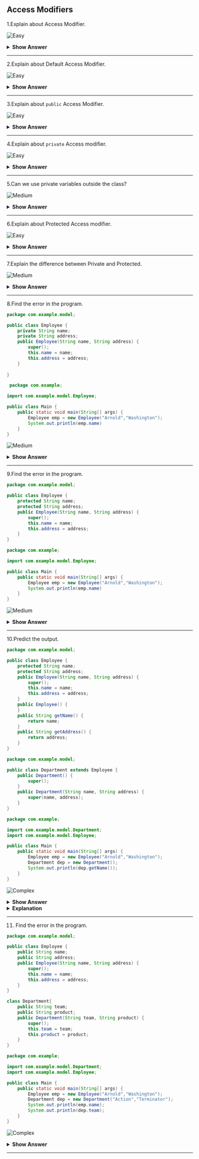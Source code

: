 ## Access Modifiers

1.Explain about Access Modifier.

![Easy](https://github.com/revaturelabs/interviewquestions/blob/dev/ComplexityTags/simple%20(2).svg)
<details>
    <summary><b> Show Answer </b></summary> 
<blockquote>

- Access Modifiers are used to limit the accessibility or visibility of class, method, variable, and constructor.

There are four type of access modifier:
 - Default
 - Public
 - Private
 - Protected
</blockquote>
</details>

---

2.Explain about Default Access Modifier.

![Easy](https://github.com/revaturelabs/interviewquestions/blob/dev/ComplexityTags/simple%20(2).svg)
<details>
    <summary><b> Show Answer </b></summary> 
<blockquote>

- If we do not specify the access modifier, the default will be the access modifier.
- When we declare default access modifier, the visibility will be only within the package.
- If we declare class as default, we can't access the class outside the package and we can't import in another class.
</blockquote>
</details>

---

3.Explain about `public` Access Modifier.

![Easy](https://github.com/revaturelabs/interviewquestions/blob/dev/ComplexityTags/simple%20(2).svg)
<details>
    <summary><b> Show Answer </b></summary> 
<blockquote>

- If we specify with public the access modifier, the accessibility will be anywhere within or outside the package.
- We can import the class from any package when it is declared as public.
</blockquote>
</details>

---

4.Explain about `private` Access modifier.

![Easy](https://github.com/revaturelabs/interviewquestions/blob/dev/ComplexityTags/simple%20(2).svg)
<details>
    <summary><b> Show Answer </b></summary> 
<blockquote>

- If we specify with private access modifier to any field,the accessibility will be within the class.
- It is the most retrictive access modifier.
- It can't be used for class and interface.
</blockquote>
</details>

---

5.Can we use private variables outside the class?

![Medium](https://github.com/revaturelabs/interviewquestions/blob/dev/ComplexityTags/Medium%20(2).svg)
<details>
    <summary><b> Show Answer </b></summary> 
<blockquote>

- No, we can't access the private variables outside the class.
- If we want to use the private variable outside the class, we will have to create public methods to access it.
- In general, we will create getter and setter method to access private variables.

</blockquote>
</details>

---

6.Explain about Protected Access modifier.

![Easy](https://github.com/revaturelabs/interviewquestions/blob/dev/ComplexityTags/simple%20(2).svg)
<details>
    <summary><b> Show Answer </b></summary> 
<blockquote>
	
If we specify with protected the access modifier, the accessibility will be within the class and subclasses which are extended from it.
</blockquote>
</details>

---

7.Explain the difference between Private and Protected.

![Medium](https://github.com/revaturelabs/interviewquestions/blob/dev/ComplexityTags/Medium%20(2).svg)
<details>
    <summary><b> Show Answer </b></summary> 
<blockquote>

| Private                                              |Protected                                             |
|------------------------------------------------------|------------------------------------------------------|
|The visibility is only within the class               |The visibility is only within the class and subcalsses|
|We can use public method to access private variable and private method out side of class   |We can use public method to access protected variable and proctected variable out side of class and subclass |
</blockquote>
</details>

---

8.Find the error in the program.
``` java
package com.example.model;

public class Employee {
	private String name;
	private String address;
	public Employee(String name, String address) {
		super();
		this.name = name;
		this.address = address;
	}
	
}
```

``` java
 package com.example;

import com.example.model.Employee;

public class Main {
	public static void main(String[] args) {
		Employee emp = new Employee("Arnold","Washington");
        System.out.println(emp.name)
	}
}
```

![Medium](https://github.com/revaturelabs/interviewquestions/blob/dev/ComplexityTags/Medium%20(2).svg)
<details>
    <summary><b> Show Answer </b></summary> 
<blockquote>

We can't use private variable outside the class. If we want to access the variable outside the class, we have to use public method such as getter method from the class.

</blockquote>
</details>

---

9.Find the error in the program.
``` java
package com.example.model;

public class Employee {
	protected String name;
	protected String address;
	public Employee(String name, String address) {
		super();
		this.name = name;
		this.address = address;
	}	
}
```

``` java
package com.example;

import com.example.model.Employee;

public class Main {
	public static void main(String[] args) {
		Employee emp = new Employee("Arnold","Washington");
        System.out.println(emp.name)
	}
}
```

![Medium](https://github.com/revaturelabs/interviewquestions/blob/dev/ComplexityTags/Medium%20(2).svg)
<details>
    <summary><b> Show Answer </b></summary> 
<blockquote>

We can't use protected variable outside the class. If we want to access the variable outside the class, we have to use public method such as getter method from the class.

</details>
</blockquote>

---

10.Predict the output.
``` java
package com.example.model;

public class Employee {
	protected String name;
	protected String address;
	public Employee(String name, String address) {
		super();
		this.name = name;
		this.address = address;
	}
	public Employee() {
	}
	public String getName() {
		return name;
	}
	public String getAddress() {
		return address;
	}
}
```
``` java
package com.example.model;

public class Department extends Employee {
	public Department() {
		super();
	}
	public Department(String name, String address) {
		super(name, address);
	}
}

```
``` java
package com.example;

import com.example.model.Department;
import com.example.model.Employee;

public class Main {
	public static void main(String[] args) {
		Employee emp = new Employee("Arnold","Washington");
		Department dep = new Department();
		System.out.println(dep.getName());
	}
}
```
![Complex](https://github.com/revaturelabs/interviewquestions/blob/dev/ComplexityTags/Complex%20(2).svg)
<details>
    <summary><b> Show Answer </b></summary> 
**Output**
```
null
```
</details>
<details>
    <summary><b> Explanation </b></summary> 
<blockquote>

- The output of the program is `null`. The object `dep` for `Department` isn't initialized with any value. Only `emp` object for `Employee` class is initialized.
- The subclass methods can access `default`, `public`, and `protected` fields.
- Therefore, `dep` object can access the `getName()` method from `Employee` class.
- If the value for instance variable is not initialized, the default value will be assigned to it.For string, the value is `null`.
</blockquote>
</details>

---

11. Find the error in the program.

``` java
package com.example.model;

public class Employee {
	public String name;
	public String address;
	public Employee(String name, String address) {
		super();
		this.name = name;
		this.address = address;
	}	
}

class Department{
	public String team;
	public String product;
	public Department(String team, String product) {
		super();
		this.team = team;
		this.product = product;
	}
}
```
``` java
package com.example;

import com.example.model.Department;
import com.example.model.Employee;

public class Main {
	public static void main(String[] args) {
		Employee emp = new Employee("Arnold","Washington");
		Department dep = new Department("Action","Terminator");
		System.out.println(emp.name);
		System.out.println(dep.team);
	}
}
```

![Complex](https://github.com/revaturelabs/interviewquestions/blob/dev/ComplexityTags/Complex%20(2).svg)
<details>
    <summary><b> Show Answer </b></summary> 
<blockquote>

-  The class `Department` is not a public class. We can't import the `default` class.
-  Also, we can't create two public classes in the same file. We have to create a seperate file and add the department class as public.
  </blockquote>
</details>

---
